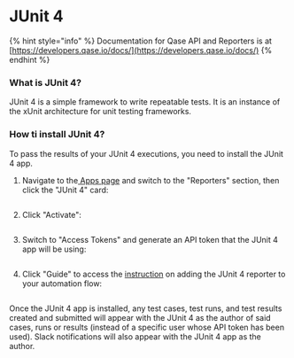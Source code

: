 # JUnit 4

{% hint style="info" %}
Documentation for Qase API and Reporters is at [https://developers.qase.io/docs/](https://developers.qase.io/docs/)
{% endhint %}

### What is JUnit 4?

JUnit 4 is a simple framework to write repeatable tests. It is an instance of the xUnit architecture for unit testing frameworks.

### How ti install JUnit 4?

To pass the results of your JUnit 4 executions, you need to install the JUnit 4 app.

1.  Navigate to the[ Apps page](https://app.qase.io/apps) and switch to the "Reporters" section, then click the "JUnit 4" card:



    <figure><img src="https://downloads.intercomcdn.com/i/o/658664136/cedf8da57ce6c8c0dc03e073/image.png" alt=""><figcaption></figcaption></figure>
2.  Click "Activate":



    <figure><img src="https://downloads.intercomcdn.com/i/o/658664534/4dd9d4bac632265f2748dce5/image.png" alt=""><figcaption></figcaption></figure>
3.  Switch to "Access Tokens" and generate an API token that the JUnit 4 app will be using:



    <figure><img src="https://downloads.intercomcdn.com/i/o/658665678/1e81e53b18b4dafbb4907d3b/image.png" alt=""><figcaption></figcaption></figure>
4.  Click "Guide" to access the [instruction](https://github.com/qase-tms/qase-java/tree/main/qase-junit4-reporter) on adding the JUnit 4 reporter to your automation flow:



    <figure><img src="https://downloads.intercomcdn.com/i/o/658666323/97f32c76667395cd52bdc2c9/image.png" alt=""><figcaption></figcaption></figure>

Once the JUnit 4 app is installed, any test cases, test runs, and test results created and submitted will appear with the JUnit 4 as the author of said cases, runs or results (instead of a specific user whose API token has been used). Slack notifications will also appear with the JUnit 4 app as the author.

